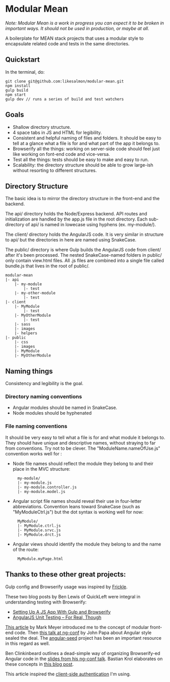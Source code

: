 # Modular Mean

*Note: Modular Mean is a work in progress you can expect it to be broken in important ways. It should not be used in production, or maybe at all.*

A boilerplate for MEAN stack projects that uses a modular style to encapsulate related code and tests in the same directories.

## Quickstart

In the terminal, do:

    git clone git@github.com:likesalmon/modular-mean.git
    npm install
    gulp build
    npm start
    gulp dev // runs a series of build and test watchers

## Goals

* Shallow directory structure.
* 4 space tabs in JS and HTML for legibility.
* Consistent and helpful naming of files and folders. It should be easy to tell at a glance what a file is for and what part of the app it belongs to.
* Browserify all the things: working on server-side code should feel just like working on font-end code and vice-versa.
* Test all the things: tests should be easy to make and easy to run.
* Scalability: the directory structure should be able to grow large-ish without resorting to different structures.

## Directory Structure

The basic idea is to mirror the directory structure in the front-end and the backend.

The api/ directory holds the Node/Express backend. API routes and initialization are handled by the app.js file in the root directory. Each sub-directory of api/ is named in lowecase using hyphens (ex. my-module/).

The client/ directory holds the AngularJS code. It is very similar in structure to api/ but the directories in here are named using SnakeCase.

The public/ directory is where Gulp builds the AngularJS code from client/ after it's been processed. The nested SnakeCase-named folders in public/ only contain view.html files. All .js files are combined into a single file called bundle.js that lives in the root of public/.

```
modular-mean
|- api
    |- my-module
        |- test
    |- my-other-module
        |- test
|- client
    |- MyModule
        |- test
    |- MyOtherModule
        |- test
    |- sass
    |- images
    |- helpers
|- public
    |- css
    |- images
    |- MyModule
    |- MyOtherModule
```


## Naming things

Consistency and legibility is the goal.

### Directory naming conventions

* Angular modules should be named in SnakeCase.
* Node modules should be hyphenated

### File naming conventions

It should be very easy to tell what a file is for and what module it belongs to. They should have unique and descriptive names, without straying to far from conventions. Try not to be clever. The "ModuleName.nameOfUse.js" convention works well for :

* Node file names should reflect the module they belong to and their place in the MVC structure:

        my-module/
        |- my-module.js
        |- my-module.controller.js
        |- my-module.model.js

* Angular script file names should reveal their use in four-letter abbreviations. Convention leans toward SnakeCase (such as "MyModuleCtrl.js") but the dot syntax is working well for now:

        MyModule/
        |- MyModule.ctrl.js
        |- MyModule.srvc.js
        |- MyModule.drct.js

* Angular views should identify the module they belong to and the name of the route:

        MyModule.myPage.html

## Thanks to these other great projects:

Gulp config and Browserify usage was inspired by [Frickle](https://github.com/Hyra/Frickle).

These two blog posts by Ben Lewis of QuickLeft were integral in understanding testing with Browserify:
* [Setting Up A JS App With Gulp and Browserify](https://quickleft.com/blog/setting-up-a-clientside-javascript-project-with-gulp-and-browserify/)
* [AngularJS Unit Testing – For Real, Though](https://quickleft.com/blog/angularjs-unit-testing-for-real-though/)

[This article](https://www.airpair.com/angularjs/posts/top-10-mistakes-angularjs-developers-make) by Mark Meyer introduced me to the concept of modular front-end code. Then [this talk at ng-conf](https://www.youtube.com/watch?v=hG-ARy0oqjI) by John Papa about Angular style sealed the deal. The [angular-seed](https://github.com/angular/angular-seed) project has been an important resource in this regard as well.

Ben Clinkinbeard outlines a dead-simple way of organizing Browserify-ed Angular code in the [slides from his ng-conf talk](http://benclinkinbeard.com/talks/2014/ng-conf/#/). Bastian Krol elaborates on these concepts in [this blog post](https://blog.codecentric.de/en/2014/08/angularjs-browserify/).

This article inspired the [client-side authentication](http://arthur.gonigberg.com/2013/06/29/angularjs-role-based-auth/) I'm using.
